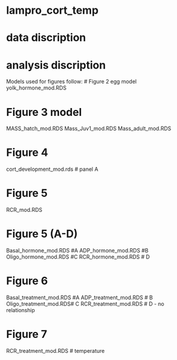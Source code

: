 # lampro_cort_temp

# data discription

# analysis discription
Models used for figures follow: # Figure 2 egg model
yolk_hormone_mod.RDS


# Figure 3 model
MASS_hatch_mod.RDS
Mass_Juv1_mod.RDS
Mass_adult_mod.RDS


# Figure 4 
cort_development_mod.rds # panel A

# Figure 5
RCR_mod.RDS

# Figure 5 (A-D)
Basal_hormone_mod.RDS #A
ADP_hormone_mod.RDS #B
Oligo_hormone_mod.RDS #C
RCR_hormone_mod.RDS # D

# Figure 6
Basal_treatment_mod.RDS #A
ADP_treatment_mod.RDS # B
Oligo_treatment_mod.RDS# C
RCR_treatment_mod.RDS # D - no relationship


# Figure 7 
RCR_treatment_mod.RDS # temperature

